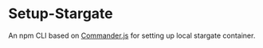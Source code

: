 # Setup-Stargate

An npm CLI based on [Commander.js](https://github.com/tj/commander.js/) for setting up local stargate container.
